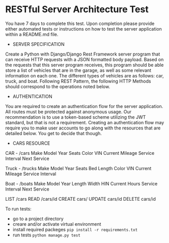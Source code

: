 # RESTful Server Architecture Test
You have 7 days to complete this test. Upon completion please provide either automated tests or instructions on how to test the server application within a README.md file.
- SERVER SPECIFICATION

Create a Python with Django/Django Rest Framework server program that can receive HTTP requests with a JSON formatted body payload. Based on the requests that this server program receives, this program should be able store a list of vehicles that are in the garage, as well as some relevant information on each one. The different types of vehicles are as follows: car, truck, and boat.
Following REST Pattern, the following HTTP Methods should correspond to the operations noted below.
- AUTHENTICATION


You are required to create an authentication flow for the server application. All routes must be protected against anonymous usage.
Our recommendation is to use a token-based scheme utilizing the JWT standard, but that is not a requirement. Creating an authentication flow may require you to make user accounts to go along with the resources that are detailed below. You get to decide that though.

- CARS RESOURCE

  
CAR - /cars
Make 
Model 
Year 
Seats 
Color 
VIN 
Current Mileage 
Service Interval 
Next Service 


Truck - /trucks
Make 
Model 
Year 
Seats 
Bed Length 
Color 
VIN 
Current Mileage 
Service Interval 

Boat - /boats
Make 
Model 
Year 
Length 
Width 
HIN 
Current Hours 
Service Interval 
Next Service 


LIST /cars
READ /cars/id
CREATE cars/
UPDATE cars/id
DELETE cars/id



To run tests:
- go to a project directory
- creare and/or activate virtual environment
- install required packeges `pip install -r requirements.txt`
- run tests  `python manage.py test`
